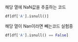 해당 열에 NaN값을 추출하는 코드
```python
df[df['A'].isnull()]
```
해당 열이 Nan이라면 빼는코드 실험중
```python
df[df['A'].isnull() == False]
```
